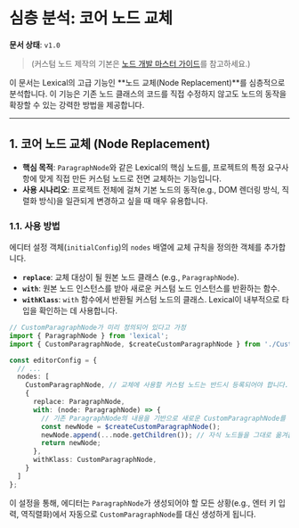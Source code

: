 # 심층 분석: 코어 노드 교체

**문서 상태**: `v1.0`

> (커스텀 노드 제작의 기본은 [노드 개발 마스터 가이드](../../guidelines/node_development_guide.md)를 참고하세요.)

이 문서는 Lexical의 고급 기능인 **노드 교체(Node Replacement)**를 심층적으로 분석합니다. 이 기능은 기존 노드 클래스의 코드를 직접 수정하지 않고도 노드의 동작을 확장할 수 있는 강력한 방법을 제공합니다.

---

## 1. 코어 노드 교체 (Node Replacement)

- **핵심 목적**: `ParagraphNode`와 같은 Lexical의 핵심 노드를, 프로젝트의 특정 요구사항에 맞게 직접 만든 커스텀 노드로 전면 교체하는 기능입니다.
- **사용 시나리오**: 프로젝트 전체에 걸쳐 기본 노드의 동작(e.g., DOM 렌더링 방식, 직렬화 방식)을 일관되게 변경하고 싶을 때 매우 유용합니다.

### 1.1. 사용 방법

에디터 설정 객체(`initialConfig`)의 `nodes` 배열에 교체 규칙을 정의한 객체를 추가합니다.

- **`replace`**: 교체 대상이 될 원본 노드 클래스 (e.g., `ParagraphNode`).
- **`with`**: 원본 노드 인스턴스를 받아 새로운 커스텀 노드 인스턴스를 반환하는 함수.
- **`withKlass`**: `with` 함수에서 반환될 커스텀 노드의 클래스. Lexical이 내부적으로 타입을 확인하는 데 사용합니다.

```typescript
// CustomParagraphNode가 미리 정의되어 있다고 가정
import { ParagraphNode } from 'lexical';
import { CustomParagraphNode, $createCustomParagraphNode } from './CustomParagraphNode';

const editorConfig = {
  // ...
  nodes: [
    CustomParagraphNode, // 교체에 사용할 커스텀 노드는 반드시 등록되어야 합니다.
    {
      replace: ParagraphNode,
      with: (node: ParagraphNode) => {
        // 기존 ParagraphNode의 내용을 기반으로 새로운 CustomParagraphNode를 생성할 수 있습니다.
        const newNode = $createCustomParagraphNode();
        newNode.append(...node.getChildren()); // 자식 노드들을 그대로 옮겨옵니다.
        return newNode;
      },
      withKlass: CustomParagraphNode,
    }
  ]
};
```

이 설정을 통해, 에디터는 `ParagraphNode`가 생성되어야 할 모든 상황(e.g., 엔터 키 입력, 역직렬화)에서 자동으로 `CustomParagraphNode`를 대신 생성하게 됩니다. 